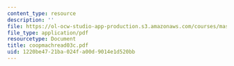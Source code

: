 ```yaml
---
content_type: resource
description: ''
file: https://ol-ocw-studio-app-production.s3.amazonaws.com/courses/mas-965-special-topics-in-media-technology-cooperative-machines-fall-2003/1220be4721ba024fa00d9014e1d520bb_coopmachread03c.pdf
file_type: application/pdf
resourcetype: Document
title: coopmachread03c.pdf
uid: 1220be47-21ba-024f-a00d-9014e1d520bb
---
```

